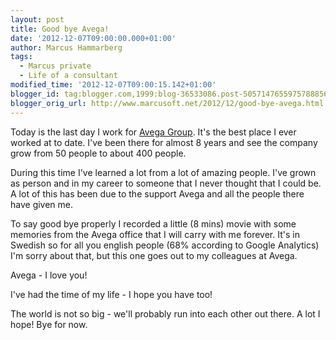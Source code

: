 ```yaml
---
layout: post
title: Good bye Avega!
date: '2012-12-07T09:00:00.000+01:00'
author: Marcus Hammarberg
tags:
  - Marcus private
  - Life of a consultant
modified_time: '2012-12-07T09:00:15.142+01:00'
blogger_id: tag:blogger.com,1999:blog-36533086.post-5057147655975788856
blogger_orig_url: http://www.marcusoft.net/2012/12/good-bye-avega.html
---
```



<div dir="ltr" style="text-align: left;" trbidi="on">

<div dir="ltr" style="text-align: left;" trbidi="on">

Today is the last day I work for [Avega
Group](http://www.avegagroup.se/). It's the best place I ever worked at
to date. I've been there for almost 8 years and see the company grow
from 50 people to about 400 people.

During this time I've learned a lot from a lot of amazing people. I've
grown as person and in my career to someone that I never thought that I
could be. A lot of this has been due to the support Avega and all the
people there have given me.

To say good bye properly I recorded a little (8 mins) movie with some
memories from the Avega office that I will carry with me forever. It's
in Swedish so for all you english people (68% according to Google
Analytics) I'm sorry about that, but this one goes out to
my colleagues at Avega.

<div class="separator" style="clear: both; text-align: center;">

</div>

<div style="text-align: center;">

</div>

<span style="text-align: left;">Avega - I love you!

</div>

I've had the time of my life - I hope you have too!

The world is not so big - we'll probably run into each other out there.
A lot I hope!
Bye for now.

</div>
